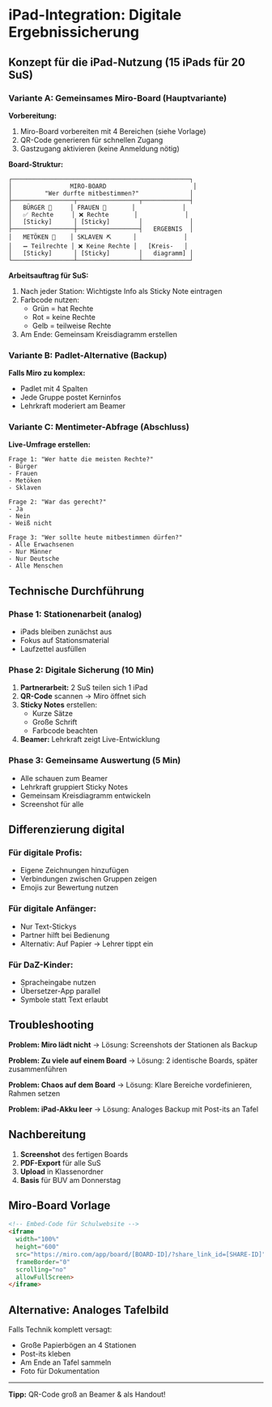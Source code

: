 # iPad-Integration: Digitale Ergebnissicherung

## Konzept für die iPad-Nutzung (15 iPads für 20 SuS)

### Variante A: Gemeinsames Miro-Board (Hauptvariante)

**Vorbereitung:**
1. Miro-Board vorbereiten mit 4 Bereichen (siehe Vorlage)
2. QR-Code generieren für schnellen Zugang
3. Gastzugang aktivieren (keine Anmeldung nötig)

**Board-Struktur:**
```
┌─────────────────────────────────────────────────┐
│                MIRO-BOARD                        │
│         "Wer durfte mitbestimmen?"              │
├─────────────────┬─────────────────┬─────────────┤
│   BÜRGER 👨     │ FRAUEN 👩       │             │
│   ✅ Rechte     │ ❌ Rechte       │             │
│   [Sticky]      │ [Sticky]        │             │
├─────────────────┼─────────────────┤   ERGEBNIS  │
│   METÖKEN 🏪    │ SKLAVEN ⛏️      │             │
│   ➖ Teilrechte │ ❌ Keine Rechte │   [Kreis-   │
│   [Sticky]      │ [Sticky]        │   diagramm] │
└─────────────────┴─────────────────┴─────────────┘
```

**Arbeitsauftrag für SuS:**
1. Nach jeder Station: Wichtigste Info als Sticky Note eintragen
2. Farbcode nutzen:
   - Grün = hat Rechte
   - Rot = keine Rechte
   - Gelb = teilweise Rechte
3. Am Ende: Gemeinsam Kreisdiagramm erstellen

### Variante B: Padlet-Alternative (Backup)

**Falls Miro zu komplex:**
- Padlet mit 4 Spalten
- Jede Gruppe postet Kerninfos
- Lehrkraft moderiert am Beamer

### Variante C: Mentimeter-Abfrage (Abschluss)

**Live-Umfrage erstellen:**
```
Frage 1: "Wer hatte die meisten Rechte?"
- Bürger
- Frauen  
- Metöken
- Sklaven

Frage 2: "War das gerecht?"
- Ja
- Nein
- Weiß nicht

Frage 3: "Wer sollte heute mitbestimmen dürfen?"
- Alle Erwachsenen
- Nur Männer
- Nur Deutsche
- Alle Menschen
```

## Technische Durchführung

### Phase 1: Stationenarbeit (analog)
- iPads bleiben zunächst aus
- Fokus auf Stationsmaterial
- Laufzettel ausfüllen

### Phase 2: Digitale Sicherung (10 Min)
1. **Partnerarbeit:** 2 SuS teilen sich 1 iPad
2. **QR-Code** scannen → Miro öffnet sich
3. **Sticky Notes** erstellen:
   - Kurze Sätze
   - Große Schrift
   - Farbcode beachten
4. **Beamer:** Lehrkraft zeigt Live-Entwicklung

### Phase 3: Gemeinsame Auswertung (5 Min)
- Alle schauen zum Beamer
- Lehrkraft gruppiert Sticky Notes
- Gemeinsam Kreisdiagramm entwickeln
- Screenshot für alle

## Differenzierung digital

### Für digitale Profis:
- Eigene Zeichnungen hinzufügen
- Verbindungen zwischen Gruppen zeigen
- Emojis zur Bewertung nutzen

### Für digitale Anfänger:
- Nur Text-Stickys
- Partner hilft bei Bedienung
- Alternativ: Auf Papier → Lehrer tippt ein

### Für DaZ-Kinder:
- Spracheingabe nutzen
- Übersetzer-App parallel
- Symbole statt Text erlaubt

## Troubleshooting

**Problem: Miro lädt nicht**
→ Lösung: Screenshots der Stationen als Backup

**Problem: Zu viele auf einem Board**
→ Lösung: 2 identische Boards, später zusammenführen

**Problem: Chaos auf dem Board**
→ Lösung: Klare Bereiche vordefinieren, Rahmen setzen

**Problem: iPad-Akku leer**
→ Lösung: Analoges Backup mit Post-its an Tafel

## Nachbereitung

1. **Screenshot** des fertigen Boards
2. **PDF-Export** für alle SuS
3. **Upload** in Klassenordner
4. **Basis** für BUV am Donnerstag

## Miro-Board Vorlage

```html
<!-- Embed-Code für Schulwebsite -->
<iframe 
  width="100%" 
  height="600" 
  src="https://miro.com/app/board/[BOARD-ID]/?share_link_id=[SHARE-ID]" 
  frameBorder="0" 
  scrolling="no" 
  allowFullScreen>
</iframe>
```

## Alternative: Analoges Tafelbild

Falls Technik komplett versagt:
- Große Papierbögen an 4 Stationen
- Post-its kleben
- Am Ende an Tafel sammeln
- Foto für Dokumentation

---

**Tipp:** QR-Code groß an Beamer & als Handout!
